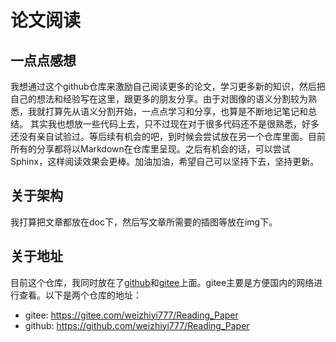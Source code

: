 # 论文阅读

## 一点点感想

我想通过这个github仓库来激励自己阅读更多的论文，学习更多新的知识，然后把自己的想法和经验写在这里，跟更多的朋友分享。由于对图像的语义分割较为熟悉，我就打算先从语义分割开始，一点点学习和分享，也算是不断地记笔记和总结。
其实我也想放一些代码上去，只不过现在对于很多代码还不是很熟悉，好多还没有亲自试验过。等后续有机会的吧，到时候会尝试放在另一个仓库里面。目前所有的分享都将以Markdown在仓库里呈现。之后有机会的话，可以尝试Sphinx，这样阅读效果会更棒。加油加油，希望自己可以坚持下去，坚持更新。

## 关于架构

我打算把文章都放在doc下，然后写文章所需要的插图等放在img下。

## 关于地址

目前这个仓库，我同时放在了[github](https://github.com)和[gitee](https://gitee.com)上面。gitee主要是方便国内的网络进行查看。以下是两个仓库的地址：

* gitee: https://gitee.com/weizhiyi777/Reading_Paper
* github: https://github.com/weizhiyi777/Reading_Paper